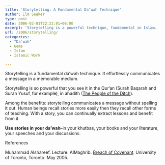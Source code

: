 ```yaml
---
title: 'Storytelling: A Fundamental Da’wah Technique'
author: Ilm Seeker
type: post
date: 2006-02-01T22:22:01+00:00
excerpt: 'Storytelling is a powerful technique, fundamental in Islam.  Stories allow easier recall and continual benefit.  Use them in your islamic work.'
url: /2006/storytelling/
categories:
  - "Da'wah"
  - Gems
  - Islam
  - Islamic Work

---
```

<p class="gem">
  Storytelling is a fundamental da&#8217;wah technique. It effortlessly communicates a message in a memorable medium.
</p>

Storytelling is so powerful that you see it in the Qur&#8217;an (Surah Baqarah and Surah Yusuf, for example), in ahadith ([The People of the Ditch][1]).

Among the benefits: storytelling communicates a message without spelling it out. Human beings recall stories more easily then they recall other forms of teaching. With a story, you can continually extract lessons and benefit from it.

**Use stories in your da&#8217;wah**&#8211;in your khutbas, your books and your literature, your speeches and your discussions.

<div id="referencesTitle">
  References
</div>

<p class="reference">
  Muhammad Alshareef. Lecture. AlMaghrib. <a href="/breach-of-covenant/">Breach of Covenant</a>. University of Toronto, Toronto. May 2005.
</p>

 [1]: /the-people-of-the-ditch-1/